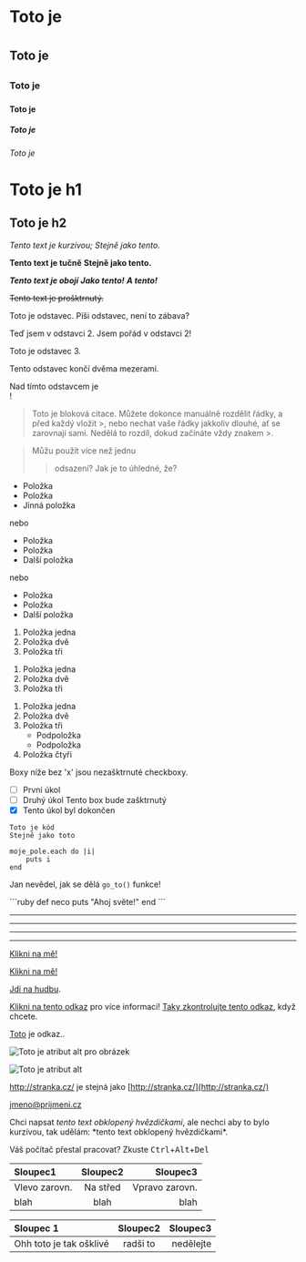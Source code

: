 
<!-- Markdown je nadstavba nad HTML, takže jakýkoliv kód HTML je validní
Markdown, to znamená, že můžeme používat HTML elementy, třeba jako komentář, a
nebudou ovlivněny parserem Markdownu. Avšak, pokud vytvoříte HTML element v
Markdownu, tak nemůžete používat syntaxi Markdownu uvnitř tohoto elementu. -->

<!-- Markdown se také mírně liší v jednotlivých interpretacích parseru. Tento
návod vás bude upozorňovat, které vlastnosti jsou obecné a které specifické pro
konkrétní parser. -->

<!-- Nadpisy -->
<!-- Můžete vytvořit HTML elementy <h1> až <h6> jednoduše tak, že text předsadíte
počtem křížků (#), podle toho jaké úrovně to má být nadpis -->
# Toto je <h1>
## Toto je <h2>
### Toto je <h3>
#### Toto je <h4>
##### Toto je <h5>
###### Toto je <h6>

<!-- Markdown obsahuje taky dvě další cesty, jak udělat h1 a h2 -->
Toto je h1
==========

Toto je h2
----------

<!-- Jednoduché stylování textu -->
<!-- Pomocí markdownu můžete text jednoduše označit jako kurzívu či tučný -->

*Tento text je kurzívou;*
_Stejně jako tento._

**Tento text je tučně**
__Stejně jako tento.__

***Tento text je obojí***
**_Jako tento!_**
*__A tento!__*

<!-- Ve verzi Markdownu od GitHubu, máme k dispozici taky prošktrnutí: -->

~~Tento text je prošktrnutý.~~

<!-- Odstavce jsou jedna nebo více řádek textu, oddělených jednou nebo více prázdnými řádky. -->

Toto je odstavec. Píši odstavec, není to zábava?

Teď jsem v odstavci 2.
Jsem pořád v odstavci 2!


Toto je odstavec 3.

<!-- Chtěli jste někdy vložit znak <br /> tag? Můžete napsat na konec odstavce
dvě nebo více mezer a potom začít nový odstavec. -->

Tento odstavec končí dvěma mezerami.  

Nad tímto odstavcem je  <br />!

<!-- Blokové citace se dělají jednoduše pomocí znaku >. -->

> Toto je bloková citace. Můžete dokonce
> manuálně rozdělit řádky, a před každý vložit >, nebo nechat vaše řádky jakkoliv dlouhé, ať se zarovnají sami.
> Nedělá to rozdíl, dokud začínáte vždy znakem >.

> Můžu použít více než jednu
>> odsazení?
> Jak je to úhledné, že?

<!-- Seznamy -->
<!-- Nečíslovaný seznam můžete jednoduše udělat pomocí hvězdiček, plusů, nebo
 pomlček -->

* Položka
* Položka
* Jinná položka

nebo

+ Položka
+ Položka
+ Další položka

nebo

- Položka
- Položka
- Další položka

<!-- Číslovaný seznam se dělají pomocí čísla a . -->

1. Položka jedna
2. Položka dvě
3. Položka tři

<!-- Nemusíte dokonce psát čísla správně a markdown je zobrazi správně,
     ale nemusí to být vždy dobrý nápad -->

1. Položka jedna
1. Položka dvě
1. Položka tři
<!-- (Toto zobrazí to samě, jako příklad nadtím.) -->

<!-- Můžete také tvořit podseznamy -->

1. Položka jedna
2. Položka dvě
3. Položka tři
    * Podpoložka
    * Podpoložka
4. Položka čtyři

<!-- Existují i zašktávací seznamy. Toto vytvoří HTML checkboxy. -->

Boxy níže bez 'x' jsou nezašktrnuté checkboxy.
- [ ] První úkol
- [ ] Druhý úkol
Tento box bude zašktrnutý
- [x] Tento úkol byl dokončen

<!-- Bloky ködu -->
<!-- Můžete označit kód bloku (který používá <code> element) odsazením pomocí 4
     mezer, nebo tabu -->

    Toto je kód
    Stejně jako toto

<!-- Můžete dokonce přidat další 4 mezery nebo tab pro další odsazení -->

    moje_pole.each do |i|
        puts i
    end

<!-- Kód na řádku může být označen pomocí zpětných apostrofů ` -->

Jan nevědel, jak se dělá `go_to()` funkce!

<!-- V Markdownu od GitHubu , můžete použít speciální syntaxi pro kód -->

\`\`\`ruby <!-- vyjma zpětných lomítek, jenom ruby ! -->
def neco
    puts "Ahoj světe!"
end
\`\`\` <!-- zde taky, žádné zpětná lomítka, pouze  -->

<!-- Text výše nepotřebuje odsazení a navíc GitHub použije zvýraznění označeného
 jazyka. -->

<!-- Horizontální čára (<hr />) -->
<!-- Horizontální čára se jednoduše přidá pomocí 3 nebo více hvězdiček nebo pomlček
s nebo bez mezer. -->

***
---
- - -
****************

<!-- Odkazy -->
<!-- Jedna z nejlepších věcí na Markdownu je, jak jednoduše se dělají odkazy.
Dejte text, který chcete zobrazit, do [] následovaný url v závorkách () a je to. -->

[Klikni na mě!](http://test.com/)

<!-- Můžete také přidat jméno linku pomocí uvozovek -->

[Klikni na mě!](http://test.com/ "Odkaz na Test.com")

<!-- Relativní cesty fungují taky -->

[Jdi na hudbu](/hudba/).

<!-- Markdown taktéž podporuje reference odkazů. -->

[Klikni na tento odkaz][link1] pro více informací!
[Taky zkontrolujte tento odkaz][neco], když chcete.

[link1]: http://test.com/ "Cool!"
[neco]: http://neco.czz/ "Dobře!"

<!-- Titulek může být v apostrofech nebo závorkách, nebo vyjmutý úplně. Reference
 může být kdekoliv ve vašem dokumentu a identifikátor může být jakýkoliv, dokud
 je unikátní.-->

<!-- Také existuje "implicitní pojmenování", které použije text jako id -->

[Toto][] je odkaz..

[toto]: http://totojelink.cz/

<!-- Ale toto není zrovna běžné užívané. -->

<!-- Obrázky -->
<!-- Obrázky se dělají stejně jako odkazy, ale s vykřičníkem na začátku -->

![Toto je atribut alt pro obrázek](http://imgur.com/myimage.jpg "Nepovinný titulek")

<!-- Reference fungují, jak bychom čekali-->

![Toto je atribut alt][mujobrazek]

[mujobrazek]: relativni/cesta/obrazek.jpg "a toto by byl titulek"

<!-- Ostatní -->
<!-- Automatické odkazy -->

<http://stranka.cz/> je stejná jako
[http://stranka.cz/](http://stranka.cz/)

<!-- Automatické odkazy pro emaily-->

<jmeno@prijmeni.cz>

<!-- Escapování znaků -->

Chci napsat *tento text obklopený hvězdičkami*, ale nechci aby to bylo kurzívou, tak udělám: \*tento text obklopený hvězdičkami\*.

<!-- Klávesové zkratky -->
<!-- V Markdownu od GitHubu, můžete použít tag <kbd> k reprezentování klaves na počítači -->

Váš počítač přestal pracovat? Zkuste
<kbd>Ctrl</kbd>+<kbd>Alt</kbd>+<kbd>Del</kbd>

<!-- Tabulky -->
<!-- Tabulky jsou povolené pouze v Markdownu od GitHubu a jsou trochu podivně,
     ale když je opravdu chcete: -->

| Sloupec1     | Sloupec2 | Sloupec3      |
| :----------- | :------: | ------------: |
| Vlevo zarovn.| Na střed | Vpravo zarovn.|
| blah         | blah     | blah          |

<!-- nebo, to jde i taky: -->

Sloupec 1 | Sloupec2 | Sloupec3
:-- | :-: | --:
Ohh toto je tak ošklivé | radši to | nedělejte

<!-- Konec -->

